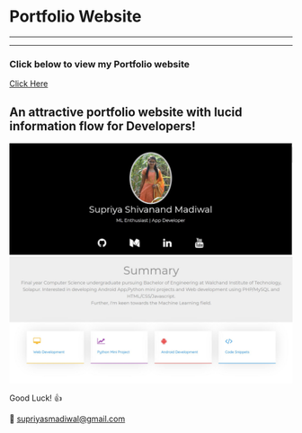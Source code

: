 # Portfolio Website
------------------------------------
------------------------------------
### Click below to view my Portfolio website
[Click Here](https://supriya1511.github.io/SupriyaMadiwal/)

## An attractive portfolio website with lucid information flow for Developers!


<p align="center"> 
  <kbd>
  	<a href="https://supriya1511.github.io/SupriyaMadiwal/" target="_blank">
		<img src="Image1.JPG"></img>	 
	</a>
	<img src="Image2.JPG"></img>
  </kbd>
</p>

Good Luck! :+1: 

:e-mail: supriyasmadiwal@gmail.com
